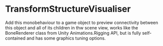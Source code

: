 # TransformStructureVisualiser

Add this monobehaviour to a game object to preview connectivity between this object and all of its children in thw scene view, works like the BoneRenderer class from Unity Animations.Rigging API, but is fully self-contained and has some graphics tuning options.
